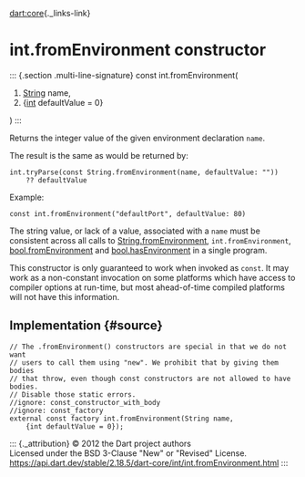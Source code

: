 [dart:core](../../dart-core/dart-core-library){._links-link}

int.fromEnvironment constructor
===============================

::: {.section .multi-line-signature}
const int.fromEnvironment(

1.  [String](../string-class) name,
2.  {[int](../int-class) defaultValue = 0}

)
:::

Returns the integer value of the given environment declaration `name`.

The result is the same as would be returned by:

``` {.language-dart data-language="dart"}
int.tryParse(const String.fromEnvironment(name, defaultValue: ""))
    ?? defaultValue
```

Example:

``` {.language-dart data-language="dart"}
const int.fromEnvironment("defaultPort", defaultValue: 80)
```

The string value, or lack of a value, associated with a `name` must be
consistent across all calls to
[String.fromEnvironment](../string/string.fromenvironment),
`int.fromEnvironment`,
[bool.fromEnvironment](../bool/bool.fromenvironment) and
[bool.hasEnvironment](../bool/bool.hasenvironment) in a single program.

This constructor is only guaranteed to work when invoked as `const`. It
may work as a non-constant invocation on some platforms which have
access to compiler options at run-time, but most ahead-of-time compiled
platforms will not have this information.

Implementation {#source}
--------------

``` {.language-dart data-language="dart"}
// The .fromEnvironment() constructors are special in that we do not want
// users to call them using "new". We prohibit that by giving them bodies
// that throw, even though const constructors are not allowed to have bodies.
// Disable those static errors.
//ignore: const_constructor_with_body
//ignore: const_factory
external const factory int.fromEnvironment(String name,
    {int defaultValue = 0});
```

::: {._attribution}
© 2012 the Dart project authors\
Licensed under the BSD 3-Clause \"New\" or \"Revised\" License.\
<https://api.dart.dev/stable/2.18.5/dart-core/int/int.fromEnvironment.html>
:::
